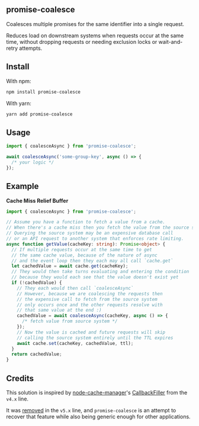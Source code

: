 ## promise-coalesce

Coalesces multiple promises for the same identifier into a single request.

Reduces load on downstream systems when requests occur at the same time,
without dropping requests or needing exclusion locks or wait-and-retry attempts.

## Install

With npm:

```sh
npm install promise-coalesce
```

With yarn:

```sh
yarn add promise-coalesce
```

## Usage

```ts
import { coalesceAsync } from 'promise-coalesce';

await coalesceAsync('some-group-key', async () => {
  /* your logic */
});
```

## Example

**Cache Miss Relief Buffer**

```ts
import { coalesceAsync } from 'promise-coalesce';

// Assume you have a function to fetch a value from a cache.
// When there's a cache miss then you fetch the value from the source system.
// Querying the source system may be an expensive database call
// or an API request to another system that enforces rate limiting.
async function getValue(cacheKey: string): Promise<object> {
  // If multiple requests occur at the same time to get
  // the same cache value, because of the nature of async
  // and the event loop then they each may all call `cache.get`
  let cachedValue = await cache.get(cacheKey);
  // They would then take turns evaluating and entering the condition
  // because they would each see that the value doesn't exist yet
  if (!cachedValue) {
    // They each would then call `coalesceAsync`
    // However, because we are coalescing the requests then
    // the expensive call to fetch from the source system
    // only occurs once and the other requests resolve with
    // that same value at the end :)
    cachedValue = await coalesceAsync(cacheKey, async () => {
      /* fetch value from source system */
    });
    // Now the value is cached and future requests will skip
    // calling the source system entirely until the TTL expires
    await cache.set(cacheKey, cachedValue, ttl);
  }
  return cachedValue;
}
```

## Credits

This solution is inspired by [node-cache-manager](https://github.com/node-cache-manager/node-cache-manager)'s
[CallbackFiller](https://github.com/node-cache-manager/node-cache-manager/blob/4.1.0/lib/callback_filler.js) from the `v4.x` line.

It was [removed](https://github.com/node-cache-manager/node-cache-manager/issues/417)
in the `v5.x` line, and `promise-coalesce` is an attempt to recover that feature
while also being generic enough for other applications.
